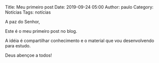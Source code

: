Title: Meu primeiro post
Date: 2019-09-24 05:00
Author: paulo
Category: Notícias
Tags: notícias

A paz do Senhor,

Este é o meu primeiro post no blog.

A idéia é compartilhar conhecimento e o material que vou desenvolvendo para estudo.

Deus abençoe a todos!